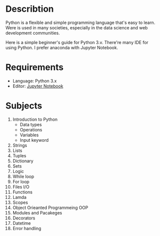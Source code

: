# Describtion
Python is a flexible and simple programming language that's easy to learn. Were is used in many societies, especially in the data science and web development communities.
 
Here is a simple beginner's guide for Python 3.v. There're many IDE for using Python. I prefer anaconda with Jupyter Notebook.


# Requirements 
* Language: Python 3.x
* Editor: [Jupyter Notebook](https://www.anaconda.com/products/individual)

# Subjects
1. Introduction to Python
    * Data types
    * Operations
    * Variables
    * Input keyword
2. Strings
3. Lists
4. Tuples
5. Dictionary 
6. Sets
7. Logic
8. While loop
9. For loop
10. Files I/O
11. Functions
12. Lamda
13. Scopes
14. Object Orieanted Programmeing OOP
15. Modules and Pacakeges 
16. Decorators 
17. Datetime
18. Error handling
